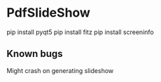 # PdfSlideShow
pip install pyqt5
pip install fitz
pip install screeninfo

## Known bugs

Might crash on generating slideshow